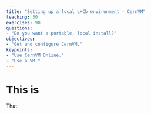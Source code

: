 ```yaml
---
title: "Setting up a local LHCb environment - CernVM"
teaching: 30
exercises: 90
questions:
- "Do you want a portable, local install?"
objectives:
- "Get and configure CernVM."
keypoints:
- "Use CernVM Online."
- "Use a VM."
---
```


# This is

That
